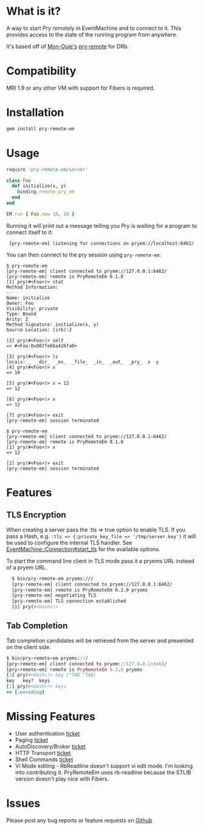 # What is it?

A way to start Pry remotely in EventMachine and to connect to it. This provides access to the state of the running program from anywhere.

It's based off of [Mon-Ouie's](https://github.com/Mon-Ouie) [pry-remote](https://github.com/Mon-Ouie/pry-remote) for DRb.

# Compatibility

  MRI 1.9 or any other VM with support for Fibers is required.


# Installation

```bash
gem install pry-remote-em
```

# Usage

```ruby
require 'pry-remote-em/server'

class Foo
  def initialize(x, y)
    binding.remote_pry_em
  end
end

EM.run { Foo.new 10, 20 } 
```

Running it will print out a message telling you Pry is waiting for a
program to connect itself to it:

     [pry-remote-em] listening for connections on pryem://localhost:6462/

You can then connect to the pry session using ``pry-remote-em``:

    $ pry-remote-em
    [pry-remote-em] client connected to pryem://127.0.0.1:6462/
    [pry-remote-em] remote is PryRemoteEm 0.1.0
    [1] pry(#<Foo>)> stat
    Method Information:
    --
    Name: initialize
    Owner: Foo
    Visibility: private
    Type: Bound
    Arity: 2
    Method Signature: initialize(x, y)
    Source Location: (irb):2

    [2] pry(#<Foo>)> self
    => #<Foo:0x007fe66a426fa0>

    [3] pry(#<Foo>)> ls
    locals: _  _dir_  _ex_  _file_  _in_  _out_  _pry_  x  y
    [4] pry(#<Foo>)> x
    => 10

    [5] pry(#<Foo>)> x = 12
    => 12

    [6] pry(#<Foo>)> x
    => 12

    [7] pry(#<Foo>)> exit
    [pry-remote-em] session terminated

    $ pry-remote-em
    [pry-remote-em] client connected to pryem://127.0.0.1:6462/
    [pry-remote-em] remote is PryRemoteEm 0.1.0
    [1] pry(#<Foo>)> x
    => 12

    [2] pry(#<Foo>)> exit
    [pry-remote-em] session terminated

# Features

## TLS Encryption
  
  When creating a server pass the :tls => true option to enable TLS. If
you pass a Hash, e.g. ``:tls => {:private_key_file => '/tmp/server.key'}`` it will be used to configure the internal TLS handler. 
  See [EventMachine::Connection#start_tls](http://eventmachine.rubyforge.org/EventMachine/Connection.html#M000296) for the available options.

 To start the command line client in TLS mode pass it a pryems URL instead of a pryem URL.

```bash
  $ bin/pry-remote-em pryems:///
  [pry-remote-em] client connected to pryem://127.0.0.1:6462/
  [pry-remote-em] remote is PryRemoteEm 0.2.0 pryems
  [pry-remote-em] negotiating TLS
  [pry-remote-em] TLS connection established
  [1] pry(#<Hash>)> 
```

## Tab Completion

  Tab completion candidates will be retrieved from the server and
presented on the client side.

```ruby
$ bin/pry-remote-em pryems:///
[pry-remote-em] client connected to pryem://127.0.0.1:6462/
[pry-remote-em] remote is PryRemoteEm 0.2.0 pryems
[1] pry(#<Hash>)> key (^TAB ^TAB)
key   key?  keys  
[1] pry(#<Hash>)> keys
=> [:encoding]
```

# Missing Features

  - User authentication [ticket](https://github.com/simulacre/pry-remote-em/issues/5)
  - Paging [ticket](https://github.com/simulacre/pry-remote-em/issues/10)
  - AutoDiscovery/Broker [ticket](https://github.com/simulacre/pry-remote-em/issues/11)
  - HTTP Transport [ticket](https://github.com/simulacre/pry-remote-em/issues/12)
  - Shell Commands [ticket](https://github.com/simulacre/pry-remote-em/issues/15)
  - Vi Mode editing - RbReadline doesn't support vi edit mode. I'm looking into contributing it. PryRemoteEm uses rb-readline because the STLIB version doesn't play nice with Fibers.


# Issues

 Please post any bug reports or feature requests on [Github](https://github.com/simulacre/pry-remote-em/issues)

